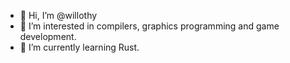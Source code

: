 - 👋 Hi, I’m @willothy
- 👀 I’m interested in compilers, graphics programming and game development.
- 🌱 I’m currently learning Rust.

<!---
willothy/willothy is a ✨ special ✨ repository because its `README.md` (this file) appears on your GitHub profile.
You can click the Preview link to take a look at your changes.
--->
